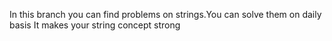 In this branch you can find problems on strings.You can solve them on daily basis
It makes your string concept strong
